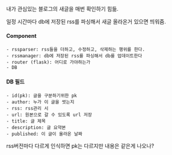 내가 관심있는 블로그의 새글을 매번 확인하기 힘듦.

일정 시간마다 db에 저장된 rss를 파싱해서 새글 올라온거 있으면 띄워줌.




#### Component
```
- rssparser: rss들을 더하고, 수정하고, 삭제하는 행위를 한다.
- rssmanager: db에 저장된 rss를 파싱해서 db를 업데이트한다
- router (flask): 어디로 가야하는가
- DB
```


#### DB 필드
```
- id(pk): 글을 구분하기위한 pk
- author: 누가 이 글을 썻는지
- rss: rss관리 시
- url: 원본으로 갈 수 있도록 url 저장
- title: 글 제목
- description: 글 요약본
- published: 이 글이 올라온 날짜
```

rss버전마다 다르게 인식하면 pk는 다르지만 내용은 같은게 나오나?
